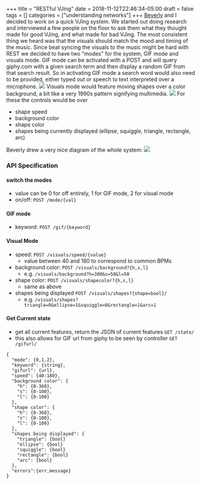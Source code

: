+++
title = "RESTful VJing"
date = 2018-11-12T22:46:34-05:00
draft = false
tags = []
categories = ["understanding networks"]
+++
[Beverly](https://itp.beverlychou.com/) and I decided to work on a quick VJing system. We started out doing research and interviewed a few people on the floor to ask them what they thought made for good VJing, and what made for bad VJing. The most consistent thing we heard was that the visuals should match the mood and timing of the music. Since beat syncing the visuals to the music might be hard with REST we decided to have two "modes" for the system, GIF mode and visuals mode. GIF mode can be activated with a POST and will query giphy.com with a given search term and then display a random GIF from that search result. So in activating GIF mode a search word would also need to be provided, either typed out or speech to text interpreted over a microphone.
![](/images/UnderNet/restful.jpg)
Visuals mode would feature moving shapes over a color background, a bit like a very 1990s pattern signifying multimedia.
![](https://cdn.dribbble.com/users/258978/screenshots/4632896/90_s-dribbble.png)
For these the controls would be over

* shape speed
* background color
* shape color
* shapes being currently displayed (ellipse, squiggle, triangle, rectangle, arc)

Beverly drew a very nice diagram of the whole system:
![](https://itp.beverlychou.com/assets/und-networks/REST-system-diagram-for-VJ.jpg)

### API Specification

#### switch the modes
* value can be 0 for off entirely, 1 for GIF mode, 2 for visual mode
* on/off: `POST /mode/{val}`

#### GIF mode
* keyword: `POST /gif/{keyword}`


#### Visual Mode
* speed: `POST /visuals/speed/{value}`
  * value between 40 and 180 to correspond to common BPMs
* background color: `POST /visuals/background?{h,s,l}`
  * e.g. `/visuals/background?h=300&s=50&l=50`
* shape color: `POST /visuals/shapecolor?{h,s,l}`
  * same as above
* shapes being displayed `POST /visuals/shapes?{shape=bool}/`
  * e.g. `/visuals/shapes?triangle=0&ellipse=1&squiggle=0&rectangle=1&arc=1`

#### Get Current state
* get all current features, return the JSON of current features `GET /state/`
* this also allows for GIF url from giphy to be seen by controller `GET /gifurl/`


```
{
  "mode": {0,1,2},
  "keyword": {string},
  "gifurl": {url},
  "speed": {40:180},
  "background color": {
    "h": {0-360},
    "s": {0-100},
    "l": {0-100}
  },
  "shape color": {
    "h": {0-360},
    "s": {0-100},
    "l": {0-100}
  },
  "shapes being displayed": {
    "triangle": {bool}
    "ellipse": {bool}
    "squiggle": {bool}
    "rectangle": {bool}
    "arc": {bool}
  },
  "errors":{err,message}
}
```
